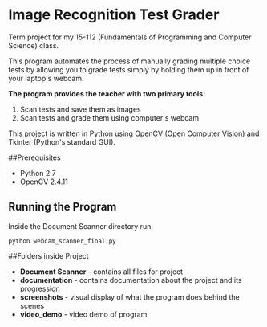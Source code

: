 # Image Recognition Test Grader

Term project for my 15-112 (Fundamentals of Programming and Computer Science) class.

This program automates the process of manually grading multiple choice tests by allowing you to grade tests simply by holding them up in front of your laptop's webcam. 

**The program provides the teacher with two primary tools:**

1. Scan tests and save them as images
2. Scan tests and grade them using computer's webcam

This project is written in Python using OpenCV (Open Computer Vision) and Tkinter (Python's standard GUI).

##Prerequisites
- Python 2.7
- OpenCV 2.4.11


Running the Program
------------
Inside the Document Scanner directory run:

	python webcam_scanner_final.py

##Folders inside Project
* **Document Scanner** - contains all files for project
* **documentation** - contains documentation about the project and its progression
* **screenshots** - visual display of what the program does behind the scenes
* **video_demo** - video demo of program
